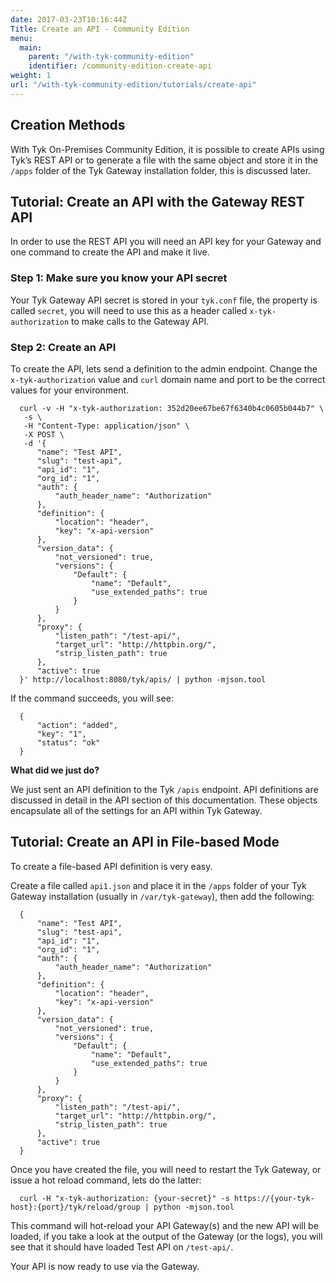 ```yaml
---
date: 2017-03-23T10:16:44Z
Title: Create an API - Community Edition
menu:
  main:
    parent: "/with-tyk-community-edition"
    identifier: /community-edition-create-api
weight: 1
url: "/with-tyk-community-edition/tutorials/create-api"
---
```


## <a name="creation-methods"></a>Creation Methods

With Tyk On-Premises Community Edition, it is possible to create APIs using Tyk’s REST API or to generate a file with the same object and store it in the `/apps` folder of the Tyk Gateway installation folder, this is discussed later.


## <a name="with-gateway-rest-api"></a>Tutorial: Create an API with the Gateway REST API

In order to use the REST API you will need an API key for your Gateway and one command to create the API and make it live.

### Step 1: Make sure you know your API secret

Your Tyk Gateway API secret is stored in your `tyk.conf` file, the property is called `secret`, you will need to use this as a header called `x-tyk-authorization` to make calls to the Gateway API.

### Step 2: Create an API

To create the API, lets send a definition to the admin endpoint. Change the `x-tyk-authorization` value and `curl` domain name and port to be the correct values for your environment.
```{.copyWrapper}
  curl -v -H "x-tyk-authorization: 352d20ee67be67f6340b4c0605b044b7" \
   -s \
   -H "Content-Type: application/json" \
   -X POST \
   -d '{
      "name": "Test API",
      "slug": "test-api",
      "api_id": "1",
      "org_id": "1",
      "auth": {
          "auth_header_name": "Authorization"
      },
      "definition": {
          "location": "header",
          "key": "x-api-version"
      },
      "version_data": {
          "not_versioned": true,
          "versions": {
              "Default": {
                  "name": "Default",
                  "use_extended_paths": true
              }
          }
      },
      "proxy": {
          "listen_path": "/test-api/",
          "target_url": "http://httpbin.org/",
          "strip_listen_path": true
      },
      "active": true
  }' http://localhost:8080/tyk/apis/ | python -mjson.tool
```

If the command succeeds, you will see:
```
  {
      "action": "added",
      "key": "1",
      "status": "ok"
  }
```

**What did we just do?**

We just sent an API definition to the Tyk `/apis` endpoint. API definitions are discussed in detail in the API section of this documentation. These objects encapsulate all of the settings for an API within Tyk Gateway.

## <a name="with-file-based-mode"></a>Tutorial: Create an API in File-based Mode

To create a file-based API definition is very easy.

Create a file called `api1.json` and place it in the `/apps` folder of your Tyk Gateway installation (usually in `/var/tyk-gateway`), then add the following:
```{.copyWrapper}
  {
      "name": "Test API",
      "slug": "test-api",
      "api_id": "1",
      "org_id": "1",
      "auth": {
          "auth_header_name": "Authorization"
      },
      "definition": {
          "location": "header",
          "key": "x-api-version"
      },
      "version_data": {
          "not_versioned": true,
          "versions": {
              "Default": {
                  "name": "Default",
                  "use_extended_paths": true
              }
          }
      },
      "proxy": {
          "listen_path": "/test-api/",
          "target_url": "http://httpbin.org/",
          "strip_listen_path": true
      },
      "active": true
  }
```

Once you have created the file, you will need to restart the Tyk Gateway, or issue a hot reload command, lets do the latter:
```{.copyWrapper}
  curl -H "x-tyk-authorization: {your-secret}" -s https://{your-tyk-host}:{port}/tyk/reload/group | python -mjson.tool
```

This command will hot-reload your API Gateway(s) and the new API will be loaded, if you take a look at the output of the Gateway (or the logs), you will see that it should have loaded Test API on `/test-api/`.

Your API is now ready to use via the Gateway.